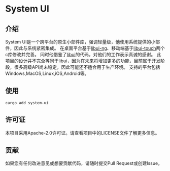 # System UI

## 介绍
System UI是一个跨平台的原生小部件库，强调轻量级，他使用系统提供的小部件，因此与系统紧密集成。
在桌面平台基于[libui-ng](https://github.com/libui-ng/libui-ng)、移动端基于[libui-touch](https://github.com/petabyt/libui-touch)两个c库修改并完善。
同时他借鉴了[libui](https://github.com/libui-rs/libui)的代码，对他们的工作表示真诚的感谢。
此项目的设计并不完全等同于libui，因为在未来将增加更多的功能，目前属于开发阶段，很多高级API尚未稳定，因此可能还不适合用于生产环境。
支持的平台包括Windows,MacOS,Linux,iOS,Android等。

## 使用
```shell
cargo add system-ui
```

## 许可证

本项目采用Apache-2.0许可证。请查看项目中的LICENSE文件了解更多信息。

## 贡献

如果您有任何改进意见或想要贡献代码，请随时提交Pull Request或创建Issue。
